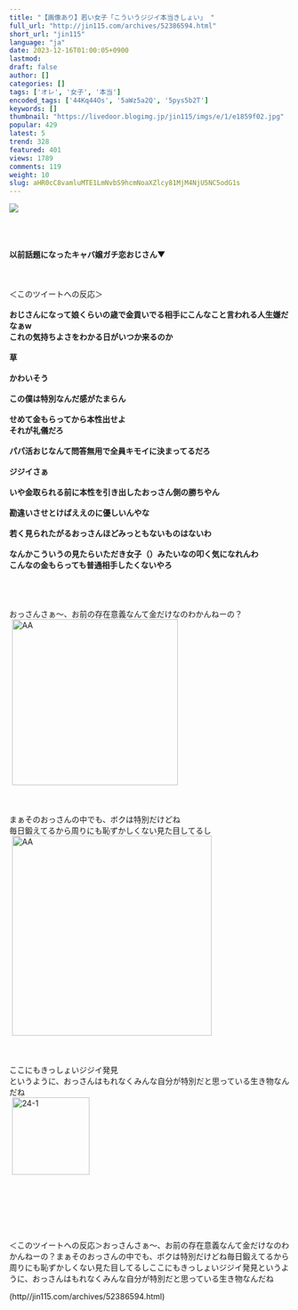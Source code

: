 ```yaml
---
title: "【画像あり】若い女子「こういうジジイ本当きしょい」 "
full_url: "http://jin115.com/archives/52386594.html"
short_url: "jin115"
language: "ja"
date: 2023-12-16T01:00:05+0900
lastmod: 
draft: false
author: []
categories: []
tags: ['オレ', '女子', '本当']
encoded_tags: ['44Kq44Os', '5aWz5a2Q', '5pys5b2T']
keywords: []
thumbnail: "https://livedoor.blogimg.jp/jin115/imgs/e/1/e1859f02.jpg"
popular: 429
latest: 5
trend: 328
featured: 401
views: 1789
comments: 119
weight: 10
slug: aHR0cC8vamluMTE1LmNvbS9hcmNoaXZlcy81MjM4NjU5NC5odG1s
---
```


![](https://livedoor.blogimg.jp/jin115/imgs/e/1/e1859f02.jpg)

<div><a name='more'></a> <br> <br> <br> <b>以前話題になったキャバ嬢ガチ恋おじさん▼</b><br> <br> <br> <br> ＜このツイートへの反応＞<br> <br> <b>おじさんになって娘くらいの歳で金貢いでる相手にこんなこと言われる人生嫌だなぁw<br> これの気持ちよさをわかる日がいつか来るのか</b><br> <br> <b>草</b><br> <br> <b>かわいそう</b><br> <br> <b>この僕は特別なんだ感がたまらん</b><br> <br> <b>せめて金もらってから本性出せよ<br> それが礼儀だろ</b><br> <br> <b>パパ活おじなんて問答無用で全員キモイに決まってるだろ</b><br> <br> <b>ジジイさぁ</b><br> <br> <b>いや金取られる前に本性を引き出したおっさん側の勝ちやん</b><br> <br> <b>勘違いさせとけばええのに優しいんやな</b><br> <br> <b>若く見られたがるおっさんほどみっともないものはないわ</b><br> <br> <b>なんかこういうの見たらいただき女子（）みたいなの叩く気になれんわ<br> こんなの金もらっても普通相手したくないやろ</b><br> <br> <br> <br> <br> おっさんさぁ〜、お前の存在意義なんて金だけなのわかんねーの？<br> <img src='https//livedoor.blogimg.jp/jin115/imgs/e/e/ee48d0e7.gif' alt='AA' width='298' border='0' hspace='5' class='pict'><br> <br> <br> <br> まぁそのおっさんの中でも、ボクは特別だけどね<br> 毎日鍛えてるから周りにも恥ずかしくない見た目してるし<br> <img src='https//livedoor.blogimg.jp/jin115/imgs/8/7/87769041.gif' alt='AA' width='359' border='0' hspace='5' class='pict'><br> <br> <br> <br> ここにもきっしょいジジイ発見<br> というように、おっさんはもれなくみんな自分が特別だと思っている生き物なんだね<br> <img src='https//livedoor.blogimg.jp/jin115/imgs/3/1/3194595d.gif' alt='24-1' width='139' border='0' hspace='5' class='pict'><br> <br> <br> <br> <br> <br> <br> <p>＜このツイートへの反応＞おっさんさぁ〜、お前の存在意義なんて金だけなのわかんねーの？まぁそのおっさんの中でも、ボクは特別だけどね毎日鍛えてるから周りにも恥ずかしくない見た目してるしここにもきっしょいジジイ発見というように、おっさんはもれなくみんな自分が特別だと思っている生き物なんだね</p></div>

(http//jin115.com/archives/52386594.html)
